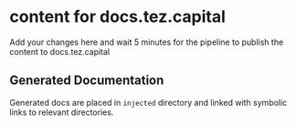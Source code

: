 # content for docs.tez.capital

Add your changes here and wait 5 minutes for the pipeline to publish the content to docs.tez.capital

## Generated Documentation

Generated docs are placed in `injected` directory and linked with symbolic links to relevant directories.